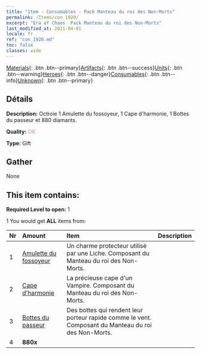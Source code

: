 ```yaml
---
title: "Item - Consumables - Pack Manteau du roi des Non-Morts"
permalink: /Items/con_1920/
excerpt: "Era of Chaos  Pack Manteau du roi des Non-Morts"
last_modified_at: 2021-04-01
locale: fr
ref: "con_1920.md"
toc: false
classes: wide
---
```

 [Materials](/fr/Items/){: .btn .btn--primary}[Artifacts](/fr/Items/Artifacts/){: .btn .btn--success}[Units](/fr/Items/Units/){: .btn .btn--warning}[Heroes](/fr/Items/Heroes/){: .btn .btn--danger}[Consumables](/fr/Items/Consumables/){: .btn .btn--info}[Unknown](/fr/Items/Unknown/){: .btn .btn--primary}

## Détails
 **Description:** Octroie 1 Amulette du fossoyeur, 1 Cape d'harmonie, 1 Bottes du passeur et 880 diamants.

 **Quality:** <span style="color: #DA70D6">OK</span>

 **Type:** Gift

## Gather

  None

## This item contains:

 **Required Level to open:** 1

 1 You would get **ALL** items  from:

  | Nr | Amount |     Item    | Description |
  |:---|:-------|:------------|:-----------:|
  | 1 | [Amulette du fossoyeur](/fr/Items/art_129/) | Un charme protecteur utilisé par une Liche. Composant du Manteau du roi des Non-Morts. | 
  | 2 | [Cape d'harmonie](/fr/Items/art_130/) | La précieuse cape d'un Vampire. Composant du Manteau du roi des Non-Morts. | 
  | 3 | [Bottes du passeur](/fr/Items/art_131/) | Des bottes qui rendent leur porteur rapide comme le vent. Composant du Manteau du roi des Non-Morts. | 
  | 4 |  **880x** | <i class="fas fa-gem"/> |  | 
